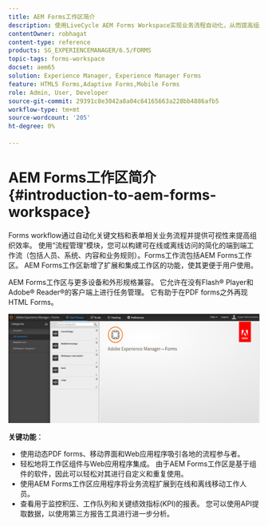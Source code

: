 ```yaml
---
title: AEM Forms工作区简介
description: 使用LiveCycle AEM Forms Workspace实现业务流程自动化，从而提高组织效率并创建无纸化办公室。
contentOwner: robhagat
content-type: reference
products: SG_EXPERIENCEMANAGER/6.5/FORMS
topic-tags: forms-workspace
docset: aem65
solution: Experience Manager, Experience Manager Forms
feature: HTML5 Forms,Adaptive Forms,Mobile Forms
role: Admin, User, Developer
source-git-commit: 29391c8e3042a8a04c64165663a228bb4886afb5
workflow-type: tm+mt
source-wordcount: '205'
ht-degree: 0%

---
```


# AEM Forms工作区简介{#introduction-to-aem-forms-workspace}

Forms workflow通过自动化关键文档和表单相关业务流程并提供可视性来提高组织效率。 使用“流程管理”模块，您可以构建可在线或离线访问的简化的端到端工作流（包括人员、系统、内容和业务规则）。Forms工作流包括AEM Forms工作区。 AEM Forms工作区新增了扩展和集成工作区的功能，使其更便于用户使用。

AEM Forms工作区与更多设备和外形规格兼容。 它允许在没有Flash® Player和Adobe® Reader®的客户端上进行任务管理。 它有助于在PDF forms之外再现HTML Forms。

![html-ws](assets/html-ws.png)

**关键功能**：

* 使用动态PDF forms、移动界面和Web应用程序吸引各地的流程参与者。
* 轻松地将工作区组件与Web应用程序集成。 由于AEM Forms工作区是基于组件的软件，因此可以轻松对其进行自定义和重复使用。
* 使用AEM Forms工作区应用程序将业务流程扩展到在线和离线移动工作人员。
* 查看用于监控积压、工作队列和关键绩效指标(KPI)的报表。 您可以使用API提取数据，以使用第三方报告工具进行进一步分析。
